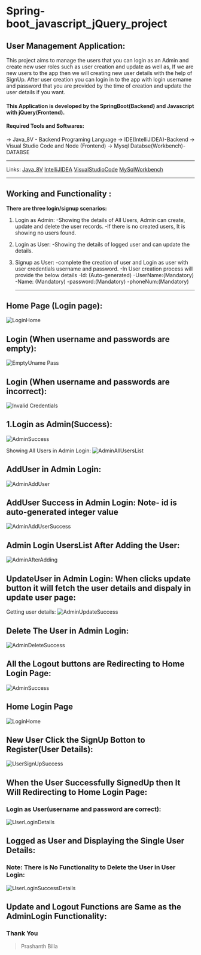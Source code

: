 # Spring-boot_javascript_jQuery_project
## User Management Application: 
This project aims to manage the users that you can login as an Admin and create new user roles such as user creation and update as well as, If we are new users to the app then we will creating new user details with the help of SignUp. After user creation you can login in to the app with login username and password that you are provided by the time of creation and update the user details if you want.

#### This Application is developed by the SpringBoot(Backend) and Javascript with jQuery(Frontend).


#### Required Tools and Softwares:

-> Java_8V - Backend Programing Language
-> IDE(IntelliJIDEA)-Backend
-> Visual Studio Code and Node (Frontend)
-> Mysql Databse(Workbench)-DATABSE


__________________________________________________________________________
Links:
  [Java_8V](https://www.oracle.com/java/technologies/downloads"download")
  [IntelliJIDEA](https://www.jetbrains.com/idea/download"download")
  [VisualStudioCode](https://https://code.visualstudio.com/download"download")
  [MySqlWorkbench](https://https://dev.mysql.com/downloads/workbench/"download")
 

___________________________________________________________________

## Working and Functionality :
     
**There are three login/signup scenarios:**

1. Login as Admin:
   -Showing the details of All Users, Admin can create, update and delete the user records.
   -If there is no created users, It is showing no users found.
2. Login as User:
   -Showing the details of logged user and can update the details.
3. Signup as User:
   -complete the creation of user and Login as user with user credentials username and password.
   -In User creation process will provide the below details
      -Id:      (Auto-generated)
      -UserName:(Mandatory)
      -Name:    (Mandatory)
      -password:(Mandatory)
      -phoneNum:(Mandatory)
      
      _________________________________________
      
## Home Page (Login page):
![LoginHome](https://user-images.githubusercontent.com/85600714/141420220-274ea460-1124-4cdc-b622-7f76fb3f0d96.png)

## Login (When username and passwords are empty):
![EmptyUname Pass](https://user-images.githubusercontent.com/85600714/141420402-360c2bf8-e69e-497e-8f88-d092738acae5.png)

## Login (When username and passwords are incorrect):
![Invalid Credentials](https://user-images.githubusercontent.com/85600714/141420548-05eb8cb3-ab94-40a1-9149-2e47e0f900f6.png)

## 1.Login as Admin(Success):
![AdminSuccess](https://user-images.githubusercontent.com/85600714/141420664-20d70d68-1dd7-4893-aa85-e8facc68de0f.png)

Showing All Users in Admin Login:
![AdminAllUsersList](https://user-images.githubusercontent.com/85600714/141420802-73cd1a0e-d7b3-4570-ae3c-43e724af6b72.png)

## AddUser in Admin Login:
![AdminAddUser](https://user-images.githubusercontent.com/85600714/141420981-5348da09-da67-4ab5-ac11-2ed160eb9494.png)

## AddUser Success in Admin Login: Note- id is auto-generated integer value
![AdminAddUserSuccess](https://user-images.githubusercontent.com/85600714/141421166-a88c51ef-2a26-441f-b64c-492187887de5.png)

## Admin Login UsersList After Adding the User:
![AdminAfterAdding](https://user-images.githubusercontent.com/85600714/141421271-86cd8b07-7332-4901-8583-09db5d67889d.png)

## UpdateUser in Admin Login: When clicks update button it will fetch the user details and dispaly in update user page:
Getting user details:
![AdminUpdateSuccess](https://user-images.githubusercontent.com/85600714/141421519-78e52858-dbf1-4b7d-bae3-e8463808c827.png)

## Delete The User in Admin Login:
![AdminDeleteSuccess](https://user-images.githubusercontent.com/85600714/141421654-234be183-c231-46bf-8e4d-ddffc1a804c0.png)

## All the Logout buttons are Redirecting to Home Login Page:
![AdminSuccess](https://user-images.githubusercontent.com/85600714/141421853-41c9b65d-9ae5-4cd4-8041-a662bce0ffc7.png)

## Home Login Page
![LoginHome](https://user-images.githubusercontent.com/85600714/141421915-ccea2888-8042-4ef6-b423-54f4a3ae3940.png)

## New User Click the SignUp Botton to Register(User Details):
![UserSignUpSuccess](https://user-images.githubusercontent.com/85600714/141422126-2e71e757-36e1-4d29-a060-529bafeed7c0.png)

## When the User Successfully SignedUp then It Will Redirecting to Home Login Page:
### Login as User(username and password are correct):
![UserLoginDetails](https://user-images.githubusercontent.com/85600714/141422390-686aaafe-be3b-4d5b-b6bd-be7f375c1c39.png)

## Logged as User and Displaying the Single User Details:
### Note: There is No Functionality to Delete the User in User Login:
![UserLoginSuccessDetails](https://user-images.githubusercontent.com/85600714/141422510-2f5c4b88-eab9-4720-9356-ef1822e01116.png)

## Update and Logout Functions are Same as the AdminLogin Functionality:


### Thank You  
> Prashanth Billa
